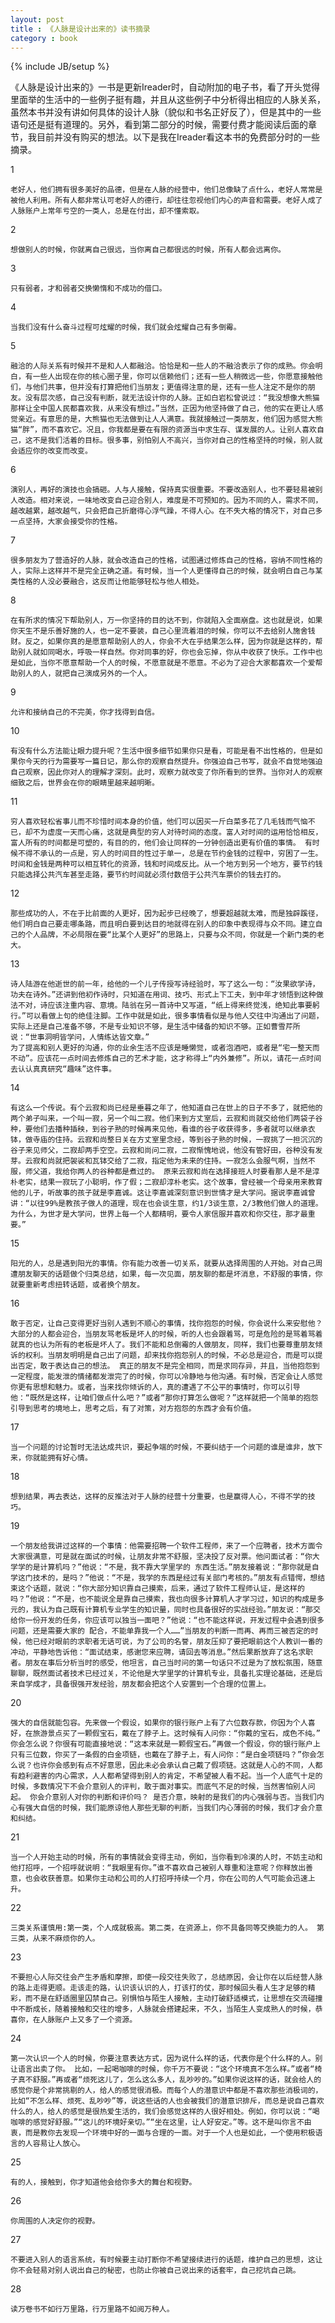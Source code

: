 ```yaml
---
layout: post
title : 《人脉是设计出来的》读书摘录
category : book
---
```

{% include JB/setup %}

《人脉是设计出来的》一书是更新Ireader时，自动附加的电子书，看了开头觉得里面举的生活中的一些例子挺有趣，并且从这些例子中分析得出相应的人脉关系，虽然本书并没有讲如何具体的设计人脉（貌似和书名正好反了），但是其中的一些语句还是挺有道理的。另外，看到第二部分的时候，需要付费才能阅读后面的章节，我目前并没有购买的想法。以下是我在Ireader看这本书的免费部分时的一些摘录。

1 

	老好人，他们拥有很多美好的品德，但是在人脉的经营中，他们总像缺了点什么，老好人常常是被他人利用。所有人都非常认可老好人的德行，却往往忽视他们内心的声音和需要。老好人成了人脉账户上常年亏空的一类人，总是在付出，却不懂索取。
 
2 

	想做别人的时候，你就离自己很远，当你离自己都很远的时候，所有人都会远离你。
 
3 

	只有弱者，才和弱者交换懒惰和不成功的借口。
 
4 

	当我们没有什么奋斗过程可炫耀的时候，我们就会炫耀自己有多倒霉。

5 
	
	融洽的人际关系有时候并不是和人人都融洽。恰恰是和一些人的不融洽表示了你的成熟。你会明白，有一些人出现在你的核心圈子里，你可以信赖他们；还有一些人稍微远一些，你愿意接触他们，与他们共事，但并没有打算把他们当朋友；更值得注意的是，还有一些人注定不是你的朋友。没有层次感，自己没有判断，就无法设计你的人脉。正如白岩松曾说过：“我没想像大熊猫那样让全中国人民都喜欢我，从来没有想过。”当然，正因为他坚持做了自己，他的实在更让人感觉亲近。有意思的是，大熊猫也无法做到让人人满意。我就接触过一类朋友，他们因为感觉大熊猫“胖”，而不喜欢它。况且，你我都是要在有限的资源当中求生存、谋发展的人。让别人喜欢自己，这不是我们活着的目标。很多事，别怕别人不高兴，当你对自己的性格坚持的时候，别人就会适应你的改变而改变。
 
6 

	演别人，再好的演技也会搞砸。人与人接触，保持真实很重要。不要改造别人，也不要轻易被别人改造。相对来说，一味地改变自己迎合别人，难度是不可预知的。因为不同的人，需求不同，越改越累，越改越气，只会把自己折磨得心浮气躁，不得人心。在不失大格的情况下，对自己多一点坚持，大家会接受你的性格。
 
7 

	很多朋友为了营造好的人脉，就会改造自己的性格，试图通过修炼自己的性格，容纳不同性格的人，实际上这样并不是完全正确之道。有时候，当一个人更懂得自己的时候，就会明白自己与某类性格的人没必要融合，这反而让他能够轻松与他人相处。


8 

	在有所求的情况下帮助别人，万一你坚持的目的达不到，你就陷入全面崩盘。这也就是说，如果你天生不是乐善好施的人，也一定不要装，自己心里流着泪的时候，你可以不去给别人施舍钱财。反之，如果你真的是愿意帮助别人的人，你会不大在乎结果怎么样，因为你就是这样的，帮助别人就如同喝水，呼吸一样自然。你对同事的好，你也会忘掉，你从中收获了快乐。工作中也是如此，当你不愿意帮助一个人的时候，不愿意就是不愿意。不必为了迎合大家都喜欢一个爱帮助别人的人，就把自己演成另外的一个人。
 
9 

	允许和接纳自己的不完美，你才找得到自信。
 
10 

	有没有什么方法能让眼力提升呢？生活中很多细节如果你只是看，可能是看不出性格的，但是如果你今天的行为需要写一篇日记，那么你的观察自然提升。你强迫自己书写，就会不自觉地强迫自己观察，因此你对人的理解才深刻。此时，观察力就改变了你所看到的世界。当你对人的观察细致之后，世界会在你的眼睛里越来越明晰。

11 
	
	穷人喜欢轻松省事儿而不珍惜时间本身的价值，他们可以因买一斤白菜多花了几毛钱而气恼不已，却不为虚度一天而心痛，这就是典型的穷人对待时间的态度。富人对时间的运用恰恰相反，富人所有的时间都是可塑的，有目的的，他们会让同样的一分钟创造出更有价值的事情。 有时候不得不承认的一点是，穷人的时间目的性过于单一，总是在节约金钱的过程中，穷困了一生。时间和金钱是两种可以相互转化的资源，钱和时间成反比。从一个地方到另一个地方，要节约钱只能选择公共汽车甚至走路，要节约时间就必须付数倍于公共汽车票价的钱去打的。
 
12 

	那些成功的人，不在于比前面的人更好，因为起步已经晚了，想要超越就太难，而是独辟蹊径，他们明白自己要走哪条路，而且明白要到达目的地就得在别人的印象中表现得与众不同。建立自己的个人品牌，不必局限在要“比某个人更好”的思路上，只要与众不同，你就是一个新门类的老大。
 
13 

	诗人陆游在他逝世的前一年，给他的一个儿子传授写诗经验时，写了这么一句：“汝果欲学诗，功夫在诗外。”还讲到他初作诗时，只知道在用词、技巧、形式上下工夫，到中年才领悟到这种做法不对，诗应该注重内容、意境。陆翁在另一首诗中又写道，“纸上得来终觉浅，绝知此事要躬行。”可以看做上句的绝佳注脚。工作中就是如此，很多事情看似是与他人交往中沟通出了问题，实际上还是自己准备不够，不是专业知识不够，是生活中储备的知识不够。正如曹雪芹所说：“世事洞明皆学问，人情练达皆文章。”
	为了提高和别人更好的沟通，你的业余生活不应该是睡懒觉，或者泡酒吧，或者是“宅一整天而不动”。应该花一点时间去修炼自己的艺术才能，这才称得上“内外兼修”。所以，请花一点时间去认认真真研究“趣味”这件事。
 
14 

	有这么一个传说。有个云寂和尚已经是垂暮之年了，他知道自己在世上的日子不多了，就把他的两个弟子叫来，一个叫一寂，另一个叫二寂。他们来到方丈室后，云寂和尚就交给他们两袋子谷种，要他们去播种插秧，到谷子熟的时候再来见他，看谁的谷子收获得多，多者就可以继承衣钵，做寺庙的住持。云寂和尚整日关在方丈室里念经，等到谷子熟的时候，一寂挑了一担沉沉的谷子来见师父，二寂却两手空空。云寂和尚问二寂，二寂惭愧地说，他没有管好田，谷种没有发芽。云寂和尚就把袈裟和瓦钵交给了二寂，指定他为未来的住持。一寂怎么会服气啊，当然不服，师父道，我给你两人的谷种都是煮过的。 原来云寂和尚在选择接班人时要看那人是不是淳朴老实，结果一寂玩了小聪明，作了假；二寂却淳朴老实。这个故事，曾经被一个母亲用来教育他的儿子，听故事的孩子就是李嘉诚。这让李嘉诚深刻意识到世情才是大学问。据说李嘉诚曾讲：“以往99%是教孩子做人的道理，现在也会谈生意，约1/3谈生意，2/3教他们做人的道理。为什么，为世才是大学问，世界上每一个人都精明，要令人家信服并喜欢和你交往，那才最重要。”

15 

	阳光的人，总是遇到阳光的事情。你有能力改善一切关系，就要从选择周围的人开始。对自己周遭朋友聊天的话题做个归类总结，如果，每一次见面，朋友聊的都是坏消息，不舒服的事情，你就要重新考虑扭转话题，或者换个朋友。

16

	敢于否定，让自己变得更好当别人遇到不顺心的事情，找你抱怨的时候，你会说什么来安慰他？大部分的人都会迎合，当朋友骂老板是坏人的时候，听的人也会跟着骂，可是危险的是骂着骂着就真的也认为所有的老板是坏人了。我们不能和总倒霉的人做朋友，同样，我们也要尊重朋友倾诉的权利。当朋友明明是自己出了问题，却来找你抱怨别人的时候，不必总是迎合，而是可以提出否定，敢于表达自己的想法。 真正的朋友不是完全相同，而是求同存异，并且，当他抱怨到一定程度，能发泄的情绪都发泄完了的时候，你可以冷静地与他沟通。有时候，否定会让人感觉你更有思想和魅力。或者，当来找你倾诉的人，真的遭遇了不公平的事情时，你可以引导他：“既然是这样，让咱们做点什么吧？”或者“那你打算怎么做呢？”这样就把一个简单的抱怨引导到思考的境地上，思考之后，有了对策，对方抱怨的东西才会有价值。

17

	当一个问题的讨论暂时无法达成共识，要起争端的时候，不要纠结于一个问题的谁是谁非，放下来，你就能拥有好心情。

18

	想到结果，再去表达，这样的反推法对于人脉的经营十分重要，也是赢得人心，不得不学的技巧。

19

	一个朋友给我讲过这样的一个事情：他需要招聘一个软件工程师，来了一个应聘者，技术方面令大家很满意，可是就在面试的时候，让朋友非常不舒服，坚决投了反对票。他问面试者：“你大学学的是计算机吗？”他说：“不是，我不靠大学里学的 东西生活。”朋友接着说：“那你就是自学这门技术的，是吗？”他说：“不是，我学的东西是经过有关部门考核的。”朋友有点错愕，想结束这个话题，就说：“你大部分知识靠自己摸索，后来，通过了软件工程师认证，是这样的吗？”他说：“不是，也不能说全是靠自己摸索，我也向很多计算机人才学习过，知识的构成是多元的，我认为自己既有计算机专业学生的知识量，同时也具备很好的实战经验。”朋友说：“那交给你一份开发的任务，你应该可以独当一面吧？”他说：“也不能这样说，开发过程中会遇到很多问题，还是需要大家的 配合，不能单靠我一个人……”当朋友的判断一而再、再而三被否定的时候，他已经对眼前的求职者无话可说，为了公司的名誉，朋友压抑了要把眼前这个人教训一番的冲动，平静地告诉他：“面试结束，感谢您来应聘，请回去等消息。”然后果断放弃了这名求职者。朋友在事后分析当时的感受，他坦言，自己当时问的第一句话只不过是为了放松氛围，随意聊聊，既然面试者技术已经过关，不论他是大学里学的计算机专业，具备扎实理论基础，还是后来自学成才，具备很强开发经验，朋友都会把这个人安置到一个合理的位置上。

20

	强大的自信就能包容。先来做一个假设，如果你的银行账户上有了六位数存款，你因为个人喜好，在旅游景点买了一颗假宝石，戴在了脖子上。这时候有人问你：“你戴的宝石，成色不纯。” 你会怎么说？你很有可能直接地说：“这本来就是一颗假宝石。”再做一个假设，你的银行账户上只有三位数，你买了一条假的白金项链，也戴在了脖子上，有人问你：“是白金项链吗？”你会怎么说？也许你会感到有点不好意思，因此未必会承认自己戴了假项链。这就是人心的不同，人都有趋利避害的内心需求，人人都希望得到别人的肯定，不希望被人看不起。当一个人底气十足的时候，多数情况下不会介意别人的评判，敢于面对事实。而底气不足的时候，当然害怕别人问起。 你会介意别人对你的判断和评价吗？ 是否介意，映射的是我们的内心强弱与否。当我们内心有强大自信的时候，我们能原谅他人那些无聊的判断，当我们内心薄弱的时候，我们才会介意和纠结。

21

	当一个人开始主动的时候，所有的事情就会变得主动，例如，当你看到冷漠的人时，不妨主动和他打招呼，一个招呼就说明：“我眼里有你。”谁不喜欢自己被别人尊重和注意呢？你释放出善意，也会收获善意。如果你主动和公司的人打招呼持续一个月，你在公司的人气可能会迅速上升。

22

	三类关系谨慎用:第一类，个人成就极高。第二类，在资源上，你不具备同等交换能力的人。 第三类，从来不麻烦你的人。

23

	不要担心人际交往会产生矛盾和摩擦，即使一段交往失败了，总结原因，会让你在以后经营人脉的路上走得更顺。走该走的路，认识该认识的人，打该打的仗，那时候回头看人生才足够的精彩，而不是在舒适圈里囚禁自己。别惧怕与陌生人接触，主动打破舒适模式，让思想在交流碰撞中不断成长，随着接触和交往的增多，人脉就会搭建起来，不久，当陌生人变成熟人的时候，恭喜你，在人脉账户上又多了一个资源。

24

	第一次认识一个人的时候，你要注意表达方式，因为说什么样的话，代表你是个什么样的人。别让语言出卖了你。 比如，一起喝咖啡的时候，你千万不要说：“这个环境真不怎么样。”或者“椅子真不舒服。”再或者“烦死这儿了，怎么这么多人，乱吵吵的。”如果你说这样的话，就会给人的感觉你是个非常挑剔的人，给人的感觉很消极。而每个人的潜意识中都是不喜欢那些消极词的，比如“不怎么样、烦死、乱吵吵”等，说这些话的人也会被我们的潜意识排斥，而总是说自己喜欢什么的人，给人的感觉是很热爱生活的，我们会感觉这样的人很好相处。例如，你可以说：“喝咖啡的感觉好舒服。”“这儿的环境好亲切。”“坐在这里，让人好安定。”等。这不是叫你言不由衷，而是教你去发现一个环境中好的一面与合理的一面。对于一个人也是如此，一个使用积极语言的人容易让人放心。

25

	有的人，接触到，你才知道他会给你多大的舞台和视野。

26

	你周围的人决定你的视野。

27

	不要进入别人的语言系统，有时候要主动打断你不希望接续进行的话题，维护自己的思想，这让你不会轻易对别人说出自己的秘密，也防止你被自己说出来的话套牢，自己挖坑自己跳。

28

	读万卷书不如行万里路，行万里路不如阅万种人。
